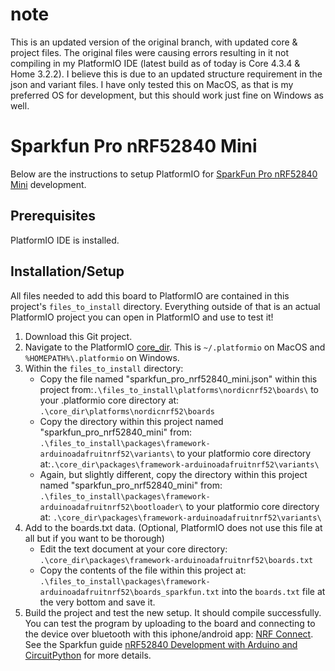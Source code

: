 # note
This is an updated version of the original branch, with updated core & project files.
The original files were causing errors resulting in it not compiling in my PlatformIO IDE (latest build as of today is Core 4.3.4 & Home 3.2.2). I believe this is due to an updated structure requirement in the json and variant files. I have only tested this on MacOS, as that is my preferred OS for development, but this should work just fine on Windows as well.

# Sparkfun Pro nRF52840 Mini
Below are the instructions to setup PlatformIO for [SparkFun Pro nRF52840 Mini](https://www.sparkfun.com/products/15025) development.

## Prerequisites

PlatformIO IDE is installed.

## Installation/Setup

All files needed to add this board to PlatformIO are contained in this project's `files_to_install` directory. Everything outside of that is an actual PlatformIO project you can open in PlatformIO and use to test it!

1. Download this Git project.
2. Navigate to the PlatformIO [core_dir](https://docs.platformio.org/en/latest/projectconf/section_platformio.html#projectconf-pio-core-dir). This is `~/.platformio` on MacOS and `%HOMEPATH%\.platformio` on Windows.
3. Within the `files_to_install` directory:
    * Copy the file named "sparkfun_pro_nrf52840_mini.json" within this project from:`.\files_to_install\platforms\nordicnrf52\boards\` to your .platformio core directory at: `.\core_dir\platforms\nordicnrf52\boards`
    * Copy the directory within this project named "sparkfun_pro_nrf52840_mini" from: `.\files_to_install\packages\framework-arduinoadafruitnrf52\variants\` to your platformio core directory at:`.\core_dir\packages\framework-arduinoadafruitnrf52\variants\`
    * Again, but slightly different, copy the directory within this project named "sparkfun_pro_nrf52840_mini" from: `.\files_to_install\packages\framework-arduinoadafruitnrf52\bootloader\`
to your platformio core directory at: `.\core_dir\packages\framework-arduinoadafruitnrf52\variants\`
7. Add to the boards.txt data. (Optional, PlatformIO does not use this file at all but if you want to be thorough)
    * Edit the text document at your core directory: `.\core_dir\packages\framework-arduinoadafruitnrf52\boards.txt`
    * Copy the contents of the file within this project at: `.\files_to_install\packages\framework-arduinoadafruitnrf52\boards_sparkfun.txt` into the `boards.txt` file at the very bottom and save it.
8. Build the project and test the new setup. It should compile successfully. You can test the program by uploading to the board and connecting to the device over bluetooth with this iphone/android app: [NRF Connect](https://itunes.apple.com/us/app/nrf-connect/id1054362403). See the Sparkfun guide [nRF52840 Development with Arduino and CircuitPython](https://learn.sparkfun.com/tutorials/nrf52840-development-with-arduino-and-circuitpython#arduino-examples) for more details.

